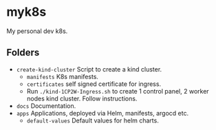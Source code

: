 # myk8s

My personal dev k8s.

## Folders

- `create-kind-cluster` Script to create a kind cluster.
  - `manifests` K8s manifests.
  - `certificates` self signed certificate for ingress.
  - Run `./kind-1CP2W-Ingress.sh` to create 1 control panel, 2 worker nodes kind cluster. Follow instructions.
- `docs` Documentation.
- `apps` Applications, deployed via Helm, manifests, argocd etc.
  - `default-values` Default values for helm charts.

